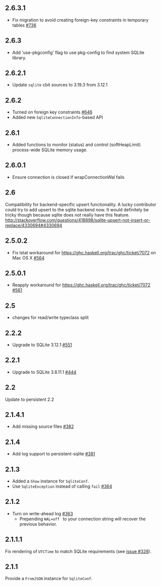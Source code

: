 ## 2.6.3.1

* Fix migration to avoid creating foreign-key constraints in temporary tables [#736](https://github.com/yesodweb/persistent/pull/736)

## 2.6.3

* Add 'use-pkgconfig' flag to use pkg-config to find system SQLite library.

## 2.6.2.1

* Update `sqlite` cbit sources to 3.19.3 from 3.12.1

## 2.6.2

* Turned on foreign key constraints [#646](https://github.com/yesodweb/persistent/issues/646)
* Added new `SqliteConnectionInfo`-based API

## 2.6.1

* Added functions to monitor (status) and control (softHeapLimit) process-wide SQLite memory usage.

## 2.6.0.1

* Ensure connection is closed if wrapConnectionWal fails

## 2.6

Compatibility for backend-specific upsert functionality.
A lucky contributor could try to add upsert to the sqlite backend now.
It would definitely be tricky though because sqlite does not really have this
feature.
http://stackoverflow.com/questions/418898/sqlite-upsert-not-insert-or-replace/4330694#4330694

## 2.5.0.2

* Fix lstat workaround for https://ghc.haskell.org/trac/ghc/ticket/7072 on Mac OS X [#564](https://github.com/yesodweb/persistent/pull/564)

## 2.5.0.1

* Reapply workaround for https://ghc.haskell.org/trac/ghc/ticket/7072 [#561](https://github.com/yesodweb/persistent/pull/561)

## 2.5

* changes for read/write typeclass split

## 2.2.2

* Upgrade to SQLite 3.12.1 [#551](https://github.com/yesodweb/persistent/issues/551)

## 2.2.1

* Upgrade to SQLite 3.8.11.1 [#444](https://github.com/yesodweb/persistent/pull/444)

## 2.2

Update to persistent 2.2

## 2.1.4.1

* Add missing source files [#382](https://github.com/yesodweb/persistent/issues/382)

## 2.1.4

* Add log support to persistent-sqlite [#381](https://github.com/yesodweb/persistent/pull/381)

## 2.1.3

* Added a `Show` instance for `SqliteConf`.
* Use `SqliteException` instead of calling `fail` [#364](https://github.com/yesodweb/persistent/issues/364)

## 2.1.2

* Turn on write-ahead log [#363](https://github.com/yesodweb/persistent/issues/363)
    * Prepending `WAL=off ` to your connection string will recover the previous behavior.

## 2.1.1.1

Fix rendering of `UTCTime` to match SQLite requirements (see [issue
#328](https://github.com/yesodweb/persistent/issues/328#issuecomment-65887577)).

## 2.1.1

Provide a `FromJSON` instance for `SqliteConf`.

